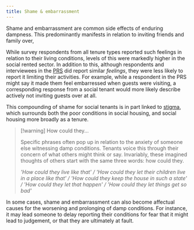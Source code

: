 ```yaml
---
title: Shame & embarrassment
---
```


Shame and embarrassment are common side effects of enduring dampness. This predominantly manifests in relation to inviting friends and family over,   

While survey respondents from all tenure types reported such feelings in relation to their living conditions, levels of this were markedly higher in the social rented sector. In addition to this, although respondents and interviewees in the [PRS](providers/PRS) did report similar *feelings*, they were less likely to report it limiting their activities. For example, while a respondent in the PRS might say it made them feel embarressed when guests were visiting, a corresponding response from a social tenant would more likely describe actively not inviting guests over at all.

This compounding of shame for social tenants is in part linked to [stigma](cause-effect-affect/stigma), which surrounds both the poor conditions in social housing, and social housing more broadly as a tenure.

> [!warning] How could they...
>
> Specific phrases often pop up in relation to the anxiety of someone else witnessing damp conditions. Tenants voice this through their concern of what others might think or say. Invariably, these imagined thoughts of others start with the same three words: how could they.  
>
> *'How could they live like that' / 'How could they let their children live in a place like that' / 'How could they keep the house in such a state' / 'How could they let that happen' / 'How could they let things get so bad'*

In some cases, shame and embarrassment can also become affectual causes for the worsening and prolonging of damp conditions. For instance, it may lead someone to delay reporting their conditions for fear that it might lead to judgement, or that they are ultimately at fault.
